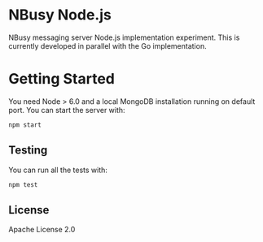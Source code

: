 # NBusy Node.js
NBusy messaging server Node.js implementation experiment. This is currently developed in parallel with the Go implementation.

# Getting Started
You need Node > 6.0 and a local MongoDB installation running on default port. You can start the server with:

```bash
npm start
```

## Testing
You can run all the tests with:

```bash
npm test
```

## License
Apache License 2.0